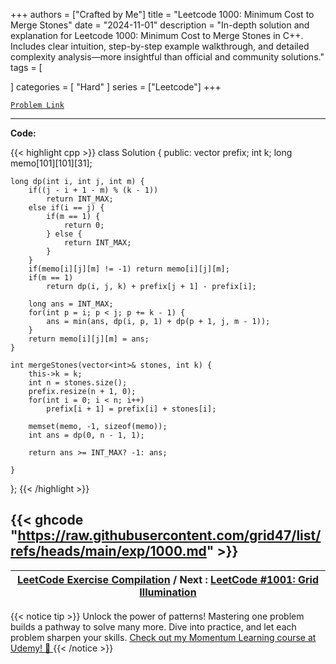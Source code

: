 
+++
authors = ["Crafted by Me"]
title = "Leetcode 1000: Minimum Cost to Merge Stones"
date = "2024-11-01"
description = "In-depth solution and explanation for Leetcode 1000: Minimum Cost to Merge Stones in C++. Includes clear intuition, step-by-step example walkthrough, and detailed complexity analysis—more insightful than official and community solutions."
tags = [
    
]
categories = [
    "Hard"
]
series = ["Leetcode"]
+++



[`Problem Link`](https://leetcode.com/problems/minimum-cost-to-merge-stones/description/)

---

**Code:**

{{< highlight cpp >}}
class Solution {
public:
    vector<int> prefix;
    int k;
    long memo[101][101][31];
    
    long dp(int i, int j, int m) {
        if((j - i + 1 - m) % (k - 1))
            return INT_MAX;
        else if(i == j) {
            if(m == 1) {
                return 0;
            } else {
                return INT_MAX;
            }
        }
        if(memo[i][j][m] != -1) return memo[i][j][m];
        if(m == 1)
            return dp(i, j, k) + prefix[j + 1] - prefix[i];
        
        long ans = INT_MAX;
        for(int p = i; p < j; p += k - 1) {
            ans = min(ans, dp(i, p, 1) + dp(p + 1, j, m - 1));
        }
        return memo[i][j][m] = ans;
    }
    
    int mergeStones(vector<int>& stones, int k) {
        this->k = k;
        int n = stones.size();
        prefix.resize(n + 1, 0);
        for(int i = 0; i < n; i++)
            prefix[i + 1] = prefix[i] + stones[i];
        
        memset(memo, -1, sizeof(memo));
        int ans = dp(0, n - 1, 1);
        
        return ans >= INT_MAX? -1: ans;
        
    }
};
{{< /highlight >}}

{{< ghcode "https://raw.githubusercontent.com/grid47/list/refs/heads/main/exp/1000.md" >}}
---

| [LeetCode Exercise Compilation](https://grid47.xyz/leetcode/) / Next : [LeetCode #1001: Grid Illumination](https://grid47.xyz/posts/leetcode_1001) |
| --- |
{{< notice tip >}}
Unlock the power of patterns! Mastering one problem builds a pathway to solve many more. Dive into practice, and let each problem sharpen your skills. [Check out my Momentum Learning course at Udemy! 🚀 ](https://www.udemy.com/course/algorithms-and-data-structures-in-cpp/)
{{< /notice >}}

